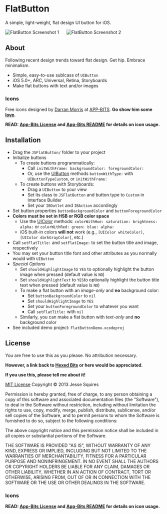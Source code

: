 # FlatButton

A simple, light-weight, flat design UI button for iOS.

![FlatButton Screenshot 1][img1] &nbsp;&nbsp;&nbsp;&nbsp; ![FlatButton Screenshot 2][img2]

## About

Following recent design trends toward flat design. Get hip. Embrace minimalism.

* Simple, easy-to-use sublcass of `UIButton`
* iOS 5.0+, ARC, Universal, Retina, Storyboards
* Make flat buttons with text and/or images

### Icons
Free icons designed by [Darran Morris](https://twitter.com/darranmorris) at [APP-BITS](http://app-bits.com). **Go show him some [love](http://store.app-bits.com).**

**READ: [App-Bits License][link1] and [App-Bits README][link2] for details on icon usage.**

## Installation

* Drag the `JSFlatButton/` folder to your project
* Initialize buttons
	* To create buttons programmatically:
		* Call `initWithFrame: backgroundColor: foregroundColor:`
		* Or, use the [UIButton][ref1] methods `buttonWithType:` with `UIButtonTypeCustom`, or `initWithFrame:`
	* To create buttons with Storyboards:
		* Drag a `UIButton` to your view
		* Set its class to `JSFlatButton` and button type to `Custom` in Interface Builder
		* Set your `IBOutlet` and `IBAction` accordingly
* Set button properties `buttonBackgroundColor` and `buttonForegroundColor`
* **Colors must be set in HSB or RGB color space**
	* Use the [UIColor][ref2] methods: `colorWithHue: saturation: brightness: alpha:` or `colorWithRed: green: blue: alpha:`
	* iOS built-in colors **will not** work (e.g., `[UIColor whiteColor]`, `[UIColor darkGrayColor]`, etc.)
* Call `setFlatTitle:` and `setFlatImage:` to set the button title and image, respectively
* You may set your button title font and other attributes as you normally would with `UIButton`
* *Special Options*
	* Set `shouldHighlightImage` to `YES` to optionally highlight the button image when pressed (default value is `NO`)
	* Set `shouldHighlightText` to `YES`to optionally highlight the button title text when pressed (default value is `NO`)
	* To make a flat button with an *image-only* and **no** background color:
		* Set `buttonBackgroundColor` to `nil`
		* Set `shouldHighlightImage` to `YES`
		* Set your `buttonForegroundColor` to whatever you want
		* Call `setFlatTitle:` with `nil`
	* Similarly, you can make a flat button with *text-only* and **no** background color
* See included demo project: `FlatButtonDemo.xcodeproj` 

## License

You are free to use this as you please. No attribution necessary. 

**However, a link back to [Hexed Bits](http://www.hexedbits.com) or here would be appreciated.**

**If you use this, please tell me about it!**

[MIT License](http://opensource.org/licenses/MIT)
Copyright &copy; 2013 Jesse Squires

Permission is hereby granted, free of charge, to any person obtaining a copy of this software and associated documentation files (the "Software"), to deal in the Software without restriction, including without limitation the rights to use, copy, modify, merge, publish, distribute, sublicense, and/or sell copies of the Software, and to permit persons to whom the Software is furnished to do so, subject to the following conditions:

The above copyright notice and this permission notice shall be included in all copies or substantial portions of the Software.

THE SOFTWARE IS PROVIDED "AS IS", WITHOUT WARRANTY OF ANY KIND, EXPRESS OR IMPLIED, INCLUDING BUT NOT LIMITED TO THE WARRANTIES OF MERCHANTABILITY, FITNESS FOR A PARTICULAR PURPOSE AND NONINFRINGEMENT. IN NO EVENT SHALL THE AUTHORS OR COPYRIGHT HOLDERS BE LIABLE FOR ANY CLAIM, DAMAGES OR OTHER LIABILITY, WHETHER IN AN ACTION OF CONTRACT, TORT OR OTHERWISE, ARISING FROM, OUT OF OR IN CONNECTION WITH THE SOFTWARE OR THE USE OR OTHER DEALINGS IN THE SOFTWARE.

### Icons

**READ: [App-Bits License][link1] and [App-Bits README][link2] for details on icon usage.**

[img1]:https://raw.github.com/jessesquires/FlatButton/master/Screenshots/screenshot-iphone4-1.png
[img2]:https://raw.github.com/jessesquires/FlatButton/master/Screenshots/screenshot-iphone4-2.png

[ref1]:http://developer.apple.com/library/ios/#DOCUMENTATION/UIKit/Reference/UIButton_Class/UIButton/UIButton.html
[ref2]:http://developer.apple.com/library/ios/#documentation/uikit/reference/UIColor_Class/Reference/Reference.html

[link1]:https://github.com/jessesquires/FlatButton/blob/master/App-Bits%20Icons/00_License.txt
[link2]:https://github.com/jessesquires/FlatButton/blob/master/App-Bits%20Icons/00_readme.pdf